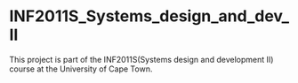 # INF2011S_Systems_design_and_dev_II
This project is part of the INF2011S(Systems design and development II) course at the University of Cape Town.
